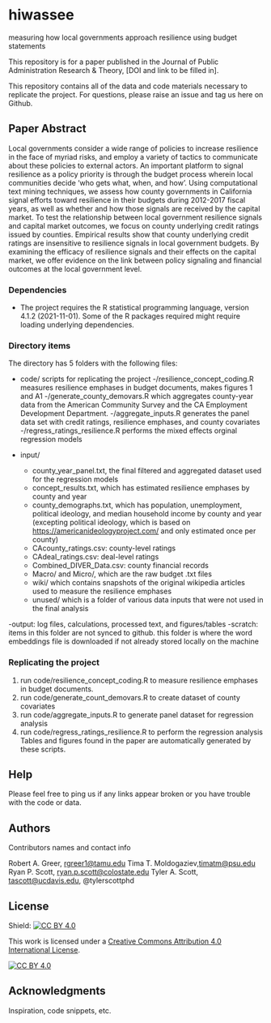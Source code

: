 # hiwassee
measuring how local governments approach resilience using budget statements

This repository is for a paper  published in the Journal of Public Administration Research & Theory, [DOI and link to be filled in].

This repository contains all of the data and code materials necessary to replicate the project. For questions, please raise an issue and tag us here on Github. 

## Paper Abstract
Local governments consider a wide range of policies to increase resilience in the face of myriad risks, and employ a variety of tactics to communicate about these policies to external actors. An important platform to signal resilience as a policy priority is through the budget process wherein local communities decide ‘who gets what, when, and how’.  Using computational text mining techniques, we assess how county governments in California signal efforts toward resilience in their budgets during 2012-2017 fiscal years, as well as whether and how those signals are received by the capital market.  To test the relationship between local government resilience signals and capital market outcomes, we focus on county underlying credit ratings issued by counties. Empirical results show that county underlying credit ratings are insensitive to resilience signals in local government budgets. By examining the efficacy of resilience signals and their effects on the capital market, we offer evidence on the link between policy signaling and financial outcomes at the local government level.

### Dependencies

* The project requires the R statistical programming language, version 4.1.2 (2021-11-01). Some of the R packages required might require loading underlying dependencies.

### Directory items

The directory has 5 folders with the following files:
- code/ scripts for replicating the project
  -/resilience_concept_coding.R measures resilience emphases in budget documents, makes figures 1 and A1
  -/generate_county_demovars.R which aggregates county-year data from the American Community Survey and the CA Employment Development Department.
  -/aggregate_inputs.R generates the panel data set with credit ratings, resilience emphases, and county covariates
  -/regress_ratings_resilience.R performs the mixed effects orginal regression models
  
- input/ 
    - county_year_panel.txt, the final filtered and aggregated dataset used for the regression models
    - concept_results.txt, which has estimated resilience emphases by county and year
    - county_demographs.txt, which has population, unemployment, political ideology, and median household income by county and year (excepting political ideology, which is based on https://americanideologyproject.com/ and only estimated once per county)
    - CAcounty_ratings.csv: county-level ratings
    - CAdeal_ratings.csv: deal-level ratings
    - Combined_DIVER_Data.csv: county financial records
  - Macro/ and Micro/, which are the raw budget .txt files
  - wiki/ which contains snapshots of the original wikipedia articles used to measure the resilience emphases
  - unused/ which is a folder of various data inputs that were not used in the final analysis

  
  
-output: log files, calculations, processed text, and figures/tables
-scratch: items in this folder are not synced to github. this folder is where the word embeddings file is downloaded if not already stored locally on the machine


### Replicating the project
1. run code/resilience_concept_coding.R to measure resilience emphases in budget documents.
2. run code/generate_count_demovars.R to create dataset of county covariates
3. run code/aggregate_inputs.R to generate panel dataset for regression analysis
4. run code/regress_ratings_resilience.R to perform the regression analysis
Tables and figures found in the paper are automatically generated by these scripts.

## Help

Please feel free to ping us if any links appear broken or you have trouble with the code or data.

## Authors

Contributors names and contact info

Robert A. Greer, rgreer1@tamu.edu
Tima T. Moldogaziev,timatm@psu.edu 
Ryan P. Scott, ryan.p.scott@colostate.edu
Tyler A. Scott, tascott@ucdavis.edu, @tylerscottphd  



## License
Shield: [![CC BY 4.0][cc-by-shield]][cc-by]

This work is licensed under a
[Creative Commons Attribution 4.0 International License][cc-by].

[![CC BY 4.0][cc-by-image]][cc-by]

[cc-by]: http://creativecommons.org/licenses/by/4.0/
[cc-by-image]: https://i.creativecommons.org/l/by/4.0/88x31.png
[cc-by-shield]: https://img.shields.io/badge/License-CC%20BY%204.0-lightgrey.svg


## Acknowledgments

Inspiration, code snippets, etc.

